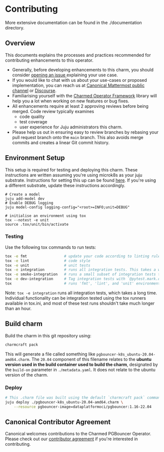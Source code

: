 # Contributing

More extensive documentation can be found in the ./documentation directory.

## Overview

This documents explains the processes and practices recommended for contributing enhancements to this operator.

- Generally, before developing enhancements to this charm, you should consider [opening an issue
  ](https://github.com/canonical/pgbouncer-k8s-operator/issues) explaining your use case.
- If you would like to chat with us about your use-cases or proposed implementation, you can reach
  us at [Canonical Mattermost public channel](https://chat.charmhub.io/charmhub/channels/charm-dev)
  or [Discourse](https://discourse.charmhub.io/).
- Familiarising yourself with the [Charmed Operator Framework](https://juju.is/docs/sdk) library
  will help you a lot when working on new features or bug fixes.
- All enhancements require at least 2 approving reviews before being merged. Code review typically examines
  - code quality
  - test coverage
  - user experience for Juju administrators this charm.
- Please help us out in ensuring easy to review branches by rebasing your pull request branch onto
  the `main` branch. This also avoids merge commits and creates a linear Git commit history.

## Environment Setup

This setup is required for testing and deploying this charm. These instructions are written assuming you're using microk8s as your juju substrate. Instructions for setting this up can be found [here](https://juju.is/docs/olm/microk8s). If you're using a different substrate, update these instructions accordingly.

```shell
# Create a model
juju add-model dev
# Enable DEBUG logging
juju model-config logging-config="<root>=INFO;unit=DEBUG"

# initialise an environment using tox
tox --notest -e unit
source .tox/unit/bin/activate
```

### Testing

Use the following tox commands to run tests:

```bash
tox -e fmt                 # update your code according to linting rules
tox -e lint                # code style
tox -e unit                # unit tests
tox -e integration         # runs all integration tests. This takes a while.
tox -e smoke-integration   # runs a small subset of integration tests that quickly verifies the charm is mostly working as intended.
tox -e dev-integration     # Tag integration tests with `@pytest.mark.dev' to select tests to run using this command.
tox                        # runs 'fmt', 'lint', and 'unit' environments
```

Note: `tox -e integration` runs all integration tests, which takes a long time. Individual functionality can be integration tested using the tox runners available in tox.ini, and most of these test runs shouldn't take much longer than an hour.

## Build charm

Build the charm in this git repository using:

```bash
charmcraft pack
```

This will generate a file called something like `pgbouncer-k8s_ubuntu-20.04-amd64.charm`. The `20.04` component of this filename relates to the **ubuntu version used in the build container used to build the charm**, designated by the `build-on` parameter in `./metadata.yaml`. It does not relate to the ubuntu version of the charm.

### Deploy

```bash
# This .charm file was built using the default `charmcraft pack` command.
juju deploy ./pgbouncer-k8s_ubuntu-20.04-amd64.charm \
    --resource pgbouncer-image=dataplatformoci/pgbouncer:1.16-22.04
```

## Canonical Contributor Agreement

Canonical welcomes contributions to the Charmed PGBouncer Operator. Please check out our [contributor agreement](https://ubuntu.com/legal/contributors) if you're interested in contributing.
